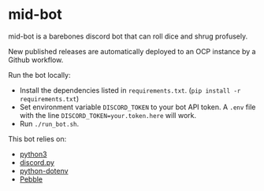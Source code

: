 # mid-bot

mid-bot is a barebones discord bot that can roll dice and shrug profusely.

New published releases are automatically deployed to an OCP instance by a Github workflow.

Run the bot locally:
- Install the dependencies listed in `requirements.txt`. (`pip install -r requirements.txt`)
- Set environment variable `DISCORD_TOKEN` to your bot API token. A `.env` file with the line `DISCORD_TOKEN=your.token.here` will work.
- Run `./run_bot.sh`.

This bot relies on:
- [python3](https://www.python.org/)
- [discord.py](https://discordpy.readthedocs.io/en/latest/)
- [python-dotenv](https://saurabh-kumar.com/python-dotenv/)
- [Pebble](https://pypi.org/project/Pebble/)
